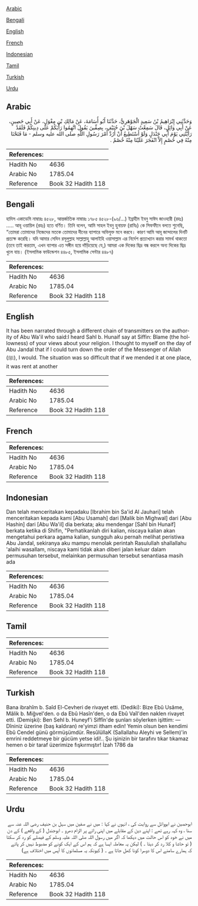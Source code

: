 [Arabic](#arabic)

[Bengali](#bengali)

[English](#english)

[French](#french)

[Indonesian](#indonesian)

[Tamil](#tamil)

[Turkish](#turkish)

[Urdu](#urdu)

## Arabic


<div dir="rtl" lang="ar" style={{fontSize:'larger',backgroundColor:'#f8f9fa',padding:20}}>
وَحَدَّثَنِي إِبْرَاهِيمُ بْنُ سَعِيدٍ الْجَوْهَرِيُّ، حَدَّثَنَا أَبُو أُسَامَةَ، عَنْ مَالِكِ بْنِ مِغْوَلٍ، عَنْ أَبِي حَصِينٍ، عَنْ أَبِي وَائِلٍ، قَالَ سَمِعْتُ سَهْلَ بْنَ حُنَيْفٍ، بِصِفِّينَ يَقُولُ اتَّهِمُوا رَأْيَكُمْ عَلَى دِينِكُمْ فَلَقَدْ رَأَيْتُنِي يَوْمَ أَبِي جَنْدَلٍ وَلَوْ أَسْتَطِيعُ أَنْ أَرُدَّ أَمْرَ رَسُولِ اللَّهِ صلى الله عليه وسلم - مَا فَتَحْنَا مِنْهُ فِي خُصْمٍ إِلاَّ انْفَجَرَ عَلَيْنَا مِنْهُ خُصْمٌ ‏.‏
</div>
<div style={{backgroundColor:'#f8f9fa',padding:20, marginBottom: 10}}><table> <thead> <tr> <th>References:</th> <th></th> </tr> </thead> <tbody><tr><td>Hadith No</td><td>4636</td></tr><tr><td>Arabic No</td><td>1785.04</td></tr><tr><td>Reference</td><td>Book 32 Hadith 118</td></tr></tbody></table></div>

## Bengali


<div dir="ltr" lang="bn" style={{fontSize:'larger',backgroundColor:'#f8f9fa',padding:20}}>
হাদিস একাডেমি নাম্বারঃ ৪৫২৮, আন্তর্জাতিক নাম্বারঃ ১৭৮৫ ৪৫২৮-(৯৬/...) ইব্রাহীম ইবনু সাঈদ জাওহারী (রহঃ) ..... আবূ ওয়ায়িল (রহঃ) হতে বর্ণিত। তিনি বলেন, আমি সাহল ইবনু হুনায়ফ (রাযিঃ) কে সিফফীনে বলতে শুনেছি, “তোমরা তোমাদের নিজেদের মতকে তোমাদের দীনের ব্যাপারে অভিযুক্ত মনে করবে। কারণ আমি আবূ জান্দালের দিনটি প্রত্যক্ষ করেছি। যদি আমার সেদিন রসূলুল্লাহ সাল্লাল্লাহু আলাইহি ওয়াসাল্লাম এর নির্দেশ প্রত্যাখ্যান করার সামর্থ থাকতো (তবে তাই করতাম, এখন ব্যাপার এত সঙ্গীন হয়ে দাঁড়িয়েছে যে,) আমরা এক দিকের ছিদ্র বন্ধ করলে অন্য দিকের ছিদ্র খুলে যায়। (ইসলামিক ফাউন্ডেশন ৪৪৮৫, ইসলামিক সেন্টার ৪৪৮৭)
</div>
<div style={{backgroundColor:'#f8f9fa',padding:20, marginBottom: 10}}><table> <thead> <tr> <th>References:</th> <th></th> </tr> </thead> <tbody><tr><td>Hadith No</td><td>4636</td></tr><tr><td>Arabic No</td><td>1785.04</td></tr><tr><td>Reference</td><td>Book 32 Hadith 118</td></tr></tbody></table></div>

## English


<div dir="ltr" lang="en" style={{fontSize:'larger',backgroundColor:'#f8f9fa',padding:20}}>
It has been narrated through a different chain of transmitters on the authority of Abu Wa'il who said:I heard Sahl b. Hunaif say at Siffin: Blame (the hollowness) of your views about your religion. I thought to myself on the day of Abu Jandal that if I could turn down the order of the Messenger of Allah (ﷺ), I would. The situation was so difficult that if we mended it at one place, it was rent at another
</div>
<div style={{backgroundColor:'#f8f9fa',padding:20, marginBottom: 10}}><table> <thead> <tr> <th>References:</th> <th></th> </tr> </thead> <tbody><tr><td>Hadith No</td><td>4636</td></tr><tr><td>Arabic No</td><td>1785.04</td></tr><tr><td>Reference</td><td>Book 32 Hadith 118</td></tr></tbody></table></div>

## French


<div dir="ltr" lang="fr" style={{fontSize:'larger',backgroundColor:'#f8f9fa',padding:20}}>

</div>
<div style={{backgroundColor:'#f8f9fa',padding:20, marginBottom: 10}}><table> <thead> <tr> <th>References:</th> <th></th> </tr> </thead> <tbody><tr><td>Hadith No</td><td>4636</td></tr><tr><td>Arabic No</td><td>1785.04</td></tr><tr><td>Reference</td><td>Book 32 Hadith 118</td></tr></tbody></table></div>

## Indonesian


<div dir="ltr" lang="id" style={{fontSize:'larger',backgroundColor:'#f8f9fa',padding:20}}>
Dan telah menceritakan kepadaku [Ibrahim bin Sa'id Al Jauhari] telah menceritakan kepada kami [Abu Usamah] dari [Malik bin Mighwal] dari [Abu Hashin] dari [Abu Wa'il] dia berkata; aku mendengar [Sahl bin Hunaif] berkata ketika di Shifin, "Perhatikanlah diri kalian, niscaya kalian akan mengetahui perkara agama kalian, sungguh aku pernah melihat peristiwa Abu Jandal, sekiranya aku mampu menolak perintah Rasulullah shallallahu 'alaihi wasallam, niscaya kami tidak akan diberi jalan keluar dalam permusuhan tersebut, melainkan permusuhan tersebut senantiasa masih ada
</div>
<div style={{backgroundColor:'#f8f9fa',padding:20, marginBottom: 10}}><table> <thead> <tr> <th>References:</th> <th></th> </tr> </thead> <tbody><tr><td>Hadith No</td><td>4636</td></tr><tr><td>Arabic No</td><td>1785.04</td></tr><tr><td>Reference</td><td>Book 32 Hadith 118</td></tr></tbody></table></div>

## Tamil


<div dir="ltr" lang="ta" style={{fontSize:'larger',backgroundColor:'#f8f9fa',padding:20}}>

</div>
<div style={{backgroundColor:'#f8f9fa',padding:20, marginBottom: 10}}><table> <thead> <tr> <th>References:</th> <th></th> </tr> </thead> <tbody><tr><td>Hadith No</td><td>4636</td></tr><tr><td>Arabic No</td><td>1785.04</td></tr><tr><td>Reference</td><td>Book 32 Hadith 118</td></tr></tbody></table></div>

## Turkish


<div dir="ltr" lang="tr" style={{fontSize:'larger',backgroundColor:'#f8f9fa',padding:20}}>
Bana ibrahîm b. Saîd El-Cevheri de rivayet etti. (Dediki): Bize Ebû Usâme, Mâlik b. Miğvel'den. o da Ebû Hasîn'den, o da Ebû Vaîl'den naklen rivayet etti. (Demişki): Ben Sehl b. Huneyf'i Siffîn'de şunları söylerken işittim: — Dîniniz üzerine (baş kaldıran) re'yimzi itham edin! Yemin olsun ben kendimi Ebû Cendel günü görmüşümdür. ResûlüllaK (Sallallahu Aleyhi ve Sellem)'in emrini reddetmeye bir gücüm yetse idi!.. Şu işinizin bir tarafını tıkar tıkamaz hemen o bir taraf üzerimize fışkırmıştır! İzah 1786 da
</div>
<div style={{backgroundColor:'#f8f9fa',padding:20, marginBottom: 10}}><table> <thead> <tr> <th>References:</th> <th></th> </tr> </thead> <tbody><tr><td>Hadith No</td><td>4636</td></tr><tr><td>Arabic No</td><td>1785.04</td></tr><tr><td>Reference</td><td>Book 32 Hadith 118</td></tr></tbody></table></div>

## Urdu


<div dir="rtl" lang="ur" style={{fontSize:'larger',backgroundColor:'#f8f9fa',padding:20}}>
ابوحصین نے ابووائل سے روایت کی ، انہوں نے کہا : میں نے صفین میں سہل بن حنیف رضی اللہ عنہ سے سنا ، وہ کہہ رہے تھے : اپنے دین کے مقابلے میں اپنی رائے پر الزام دھرو ۔ ابوجندل ( کے واقعے ) کے دن میں نے خود کو اس حالت میں دیکھا کہ اگر میں رسول اللہ صلی اللہ علیہ وسلم کے فیصلے کو رد کر سکتا ( تو حاشا و کلا رد کر دیتا ۔ ) لیکن یہ معاملہ ایسا ہے کہ ہم اس کے ایک کونے کو مضبوط نہیں کر پاتے کہ ہمارے سامنے اس کا دوسرا کونا کھل جاتا ہے ۔ ( کیونکہ یہ مسلمانوں کا آپس میں اختلاف ہے)
</div>
<div style={{backgroundColor:'#f8f9fa',padding:20, marginBottom: 10}}><table> <thead> <tr> <th>References:</th> <th></th> </tr> </thead> <tbody><tr><td>Hadith No</td><td>4636</td></tr><tr><td>Arabic No</td><td>1785.04</td></tr><tr><td>Reference</td><td>Book 32 Hadith 118</td></tr></tbody></table></div>